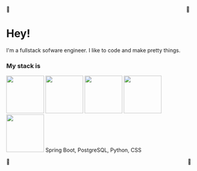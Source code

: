 🎀&nbsp; &nbsp; &nbsp; &nbsp; &nbsp; &nbsp; &nbsp; &nbsp; &nbsp; &nbsp; &nbsp; &nbsp; &nbsp; &nbsp; &nbsp;&nbsp; &nbsp; &nbsp; &nbsp; &nbsp; &nbsp; &nbsp; &nbsp; &nbsp; &nbsp; &nbsp; &nbsp; &nbsp; &nbsp; &nbsp; &nbsp; &nbsp; &nbsp; &nbsp; &nbsp; &nbsp; &nbsp; &nbsp; &nbsp; &nbsp; &nbsp; &nbsp; &nbsp; &nbsp; &nbsp; &nbsp; &nbsp; &nbsp; &nbsp; &nbsp; &nbsp; &nbsp; &nbsp; &nbsp; &nbsp;  &nbsp; &nbsp; &nbsp; &nbsp; &nbsp; 🎀
### <h1>Hey! </h1>
I'm a fullstack sofware engineer. I like to code and make pretty things.
<h3>My stack is</h3>
<img src="https://github.com/albajarazeth/albajarazeth/assets/98627735/3f9dfa65-3977-4d4f-9274-b7cad199dfc1" width="100" height="100" class="rounded-image">
<img src="https://github.com/albajarazeth/albajarazeth/assets/98627735/147d4604-81e5-46e6-9d10-df77542a41d0" width="100" height="100" class="rounded-image">
<img src="https://github.com/albajarazeth/albajarazeth/assets/98627735/a7079034-c439-463c-a3bf-83675fa1cad4" width="100" height="100" class="rounded-image">
<img src="https://github.com/albajarazeth/albajarazeth/assets/98627735/07aa38e8-b4e8-4667-8870-be4afa4f89a0" width="100" height="100" class="rounded-image">
<img src="https://github.com/albajarazeth/albajarazeth/assets/98627735/16bd5066-30f7-4b9d-8272-5e0ae14bb628" width="100" height="100" class="rounded-image">
Spring Boot, PostgreSQL, Python, CSS 



🎀 &nbsp; &nbsp; &nbsp; &nbsp; &nbsp; &nbsp; &nbsp; &nbsp; &nbsp; &nbsp; &nbsp; &nbsp; &nbsp; &nbsp; &nbsp;&nbsp; &nbsp; &nbsp; &nbsp; &nbsp; &nbsp; &nbsp; &nbsp; &nbsp; &nbsp; &nbsp; &nbsp; &nbsp; &nbsp; &nbsp; &nbsp; &nbsp; &nbsp; &nbsp; &nbsp; &nbsp; &nbsp; &nbsp; &nbsp; &nbsp; &nbsp; &nbsp; &nbsp; &nbsp; &nbsp; &nbsp; &nbsp; &nbsp; &nbsp; &nbsp; &nbsp; &nbsp; &nbsp; &nbsp; &nbsp;  &nbsp; &nbsp; &nbsp; &nbsp; &nbsp; 🎀

